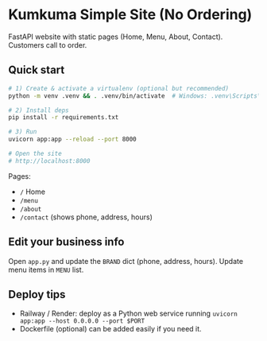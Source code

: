 # Kumkuma Simple Site (No Ordering)

FastAPI website with static pages (Home, Menu, About, Contact). Customers call to order.

## Quick start
```bash
# 1) Create & activate a virtualenv (optional but recommended)
python -m venv .venv && . .venv/bin/activate  # Windows: .venv\Scripts\activate

# 2) Install deps
pip install -r requirements.txt

# 3) Run
uvicorn app:app --reload --port 8000

# Open the site
# http://localhost:8000
```
Pages:
- `/` Home
- `/menu`
- `/about`
- `/contact` (shows phone, address, hours)

## Edit your business info
Open `app.py` and update the `BRAND` dict (phone, address, hours).
Update menu items in `MENU` list.

## Deploy tips
- Railway / Render: deploy as a Python web service running `uvicorn app:app --host 0.0.0.0 --port $PORT`
- Dockerfile (optional) can be added easily if you need it.
